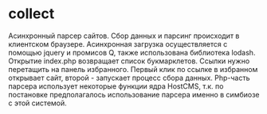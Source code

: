 # collect
Асинхронный парсер сайтов.
Сбор данных и парсинг происходит в клиентском браузере.
Асинхронная загрузка осуществляется с помощью jquery и промисов Q, также использована библиотека lodash.
Открытие index.php возвращает список букмарклетов. Ссылки нужно перетащить на панель избранного. Первый клик по ссылке в избранном открывает сайт, второй - запускает процесс сбора данных.
Php-часть парсера использует некоторые функции ядра HostCMS, т.к. по постановке предполагалось использование парсера именно в симбиозе с этой системой.
